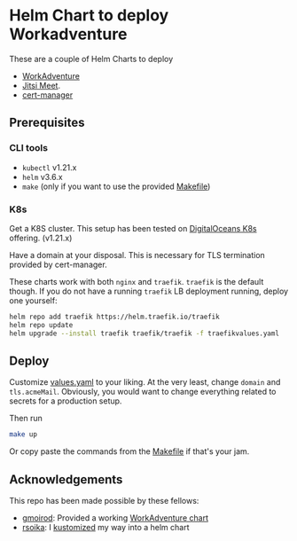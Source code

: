 # Helm Chart to deploy Workadventure

These are a couple of Helm Charts to deploy

- [WorkAdventure](https://github.com/thecodingmachine/workadventure)
- [Jitsi Meet](https://github.com/jitsi/jitsi-meet).
- [cert-manager](https://github.com/jetstack/cert-manager)

## Prerequisites

### CLI tools

- `kubectl` v1.21.x
- `helm` v3.6.x
- `make` (only if you want to use the provided [Makefile](Makefile))

### K8s

Get a K8S cluster. This setup has been tested on
[DigitalOceans K8s](https://www.digitalocean.com/products/kubernetes/) offering.
(v1.21.x)

Have a domain at your disposal. This is necessary for TLS termination provided
by cert-manager.

These charts work with both `nginx` and `traefik`. `traefik` is the default
though. If you do not have a running `traefik` LB deployment running, deploy one
yourself:

```sh
helm repo add traefik https://helm.traefik.io/traefik
helm repo update
helm upgrade --install traefik traefik/traefik -f traefikvalues.yaml
```

## Deploy

Customize [values.yaml](values.yaml) to your liking. At the very least, change
`domain` and `tls.acmeMail`. Obviously, you would want to change everything
related to secrets for a production setup.

Then run

```sh
make up
```

Or copy paste the commands from the [Makefile](Makefile) if that's your jam.

## Acknowledgements

This repo has been made possible by these fellows:

- [gmoirod](https://github.com/gmoirod): Provided a working
  [WorkAdventure chart](https://github.com/gmoirod/helm-workadventure)
- [rsoika](https://github.com/rsoika): I
  [kustomized](https://github.com/jitsi-contrib/jitsi-kubernetes) my way into a
  helm chart
